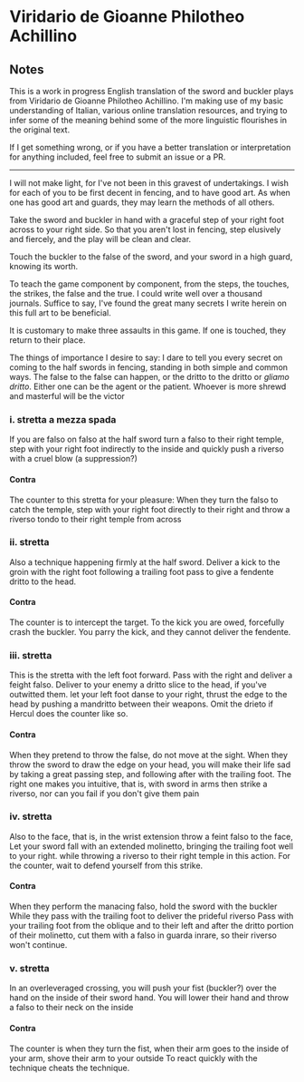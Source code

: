 # Viridario de Gioanne Philotheo Achillino

## Notes

This is a work in progress English translation of the sword and buckler plays from Viridario de Gioanne Philotheo Achillino. I'm making use of my basic understanding of Italian, various online translation resources, and trying to infer some of the meaning behind some of the more linguistic flourishes in the original text.

If I get something wrong, or if you have a better translation or interpretation for anything included, feel free to submit an issue or a PR.

---

I will not make light, for I've not been in this gravest of undertakings. I wish for each of you to be first decent in fencing, and to have good art. As when one has good art and guards, they may learn the methods of all others.

Take the sword and buckler in hand with a graceful step of your right foot across to your right side.
So that you aren't lost in fencing, step elusively and fiercely, and the play will be clean and clear.

Touch the buckler to the false of the sword,
and your sword in a high guard, knowing its worth.

To teach the game component by component, from the steps, the touches, the strikes, the false and the true. I could write well over a thousand journals. Suffice to say, I've found the great many secrets I write herein on this full art to be beneficial.

It is customary to make three assaults in this game. If one is touched, they return to their place.

The things of importance I desire to say: I dare to tell you every secret on coming to the half swords in fencing,
standing in both simple and common ways.
The false to the false can happen,
or the dritto to the dritto or _gliamo dritto_.
Either one can be the agent or the patient.
Whoever is more shrewd and masterful will be the victor

### i. stretta a mezza spada

If you are falso on falso at the half sword
turn a falso to their right temple,
step with your right foot indirectly to the inside and quickly push a riverso with a cruel blow (a suppression?)

#### Contra
The counter to this stretta for your pleasure:
When they turn the falso to catch the temple,
step with your right foot directly to their right and throw a riverso tondo to their right temple from across

### ii. stretta

Also a technique happening firmly at the half sword.
Deliver a kick to the groin with the right foot following a trailing foot pass
to give a fendente dritto to the head.

#### Contra

The counter is to intercept the target.
To the kick you are owed,
forcefully crash the buckler.
You parry the kick, and they cannot deliver the fendente.

### iii. stretta

This is the stretta with the left foot forward.
Pass with the right and deliver a feight falso.
Deliver to your enemy a dritto slice to the head, if you've outwitted them.
let your left foot danse to your right,
thrust the edge to the head by pushing a mandritto
between their weapons.
Omit the drieto if Hercul does
the counter like so.

#### Contra

When they pretend to throw the false, do not move at the sight. When they throw the sword to draw the edge on your head, you will make their life sad by taking a great passing step, and following after with the trailing foot. The right one makes you intuitive,
that is, with sword in arms then strike a riverso, nor can you fail if you don't give them pain

### iv. stretta

Also to the face, that is, in the wrist extension
throw a feint falso to the face,
Let your sword fall with an extended molinetto, bringing the trailing foot well to your right. while throwing a riverso to their right temple in this action. For the counter, wait to defend yourself from this strike.

#### Contra

When they perform the manacing falso,
hold the sword with the buckler
While they pass with the trailing foot
to deliver the prideful riverso
Pass with your trailing foot from the oblique and to their left
and after the dritto portion of their molinetto,
cut them with a falso in guarda inrare,
so their riverso won't continue.

### v. stretta

In an overleveraged crossing, you will push your fist (buckler?) over the hand on the inside of their sword hand.
You will lower their hand and throw a falso to their neck on the inside

#### Contra

The counter is when they turn the fist,
when their arm goes to the inside of your arm,
shove their arm to your outside
To react quickly with the technique cheats the technique.
